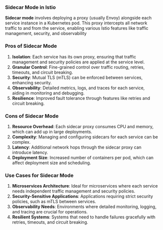 ### Sidecar Mode in Istio

**Sidecar mode**  involves deploying a proxy (usually Envoy) alongside each service instance in a Kubernetes pod. This proxy intercepts all network traffic to and from the service, enabling various Istio features like traffic management, security, and observability

### Pros of Sidecar Mode

1.  **Isolation**: Each service has its own proxy, ensuring that traffic management and security policies are applied at the service level.
2.  **Granular Control**: Fine-grained control over traffic routing, retries, timeouts, and circuit breaking.
3.  **Security**: Mutual TLS (mTLS) can be enforced between services, enhancing security.
4.  **Observability**: Detailed metrics, logs, and traces for each service, aiding in monitoring and debugging.
5.  **Resilience**: Improved fault tolerance through features like retries and circuit breaking.

### Cons of Sidecar Mode

1.  **Resource Overhead**: Each sidecar proxy consumes CPU and memory, which can add up in large deployments.
2.  **Complexity**: Managing and configuring sidecars for each service can be complex.
3.  **Latency**: Additional network hops through the sidecar proxy can introduce latency.
4.  **Deployment Size**: Increased number of containers per pod, which can affect deployment size and scheduling.

### Use Cases for Sidecar Mode

1.  **Microservices Architecture**: Ideal for microservices where each service needs independent traffic management and security policies.
2.  **Security-Sensitive Applications**: Applications requiring strict security policies, such as mTLS between services.
3.  **Observability Needs**: Environments where detailed monitoring, logging, and tracing are crucial for operations.
4.  **Resilient Systems**: Systems that need to handle failures gracefully with retries, timeouts, and circuit breaking.
